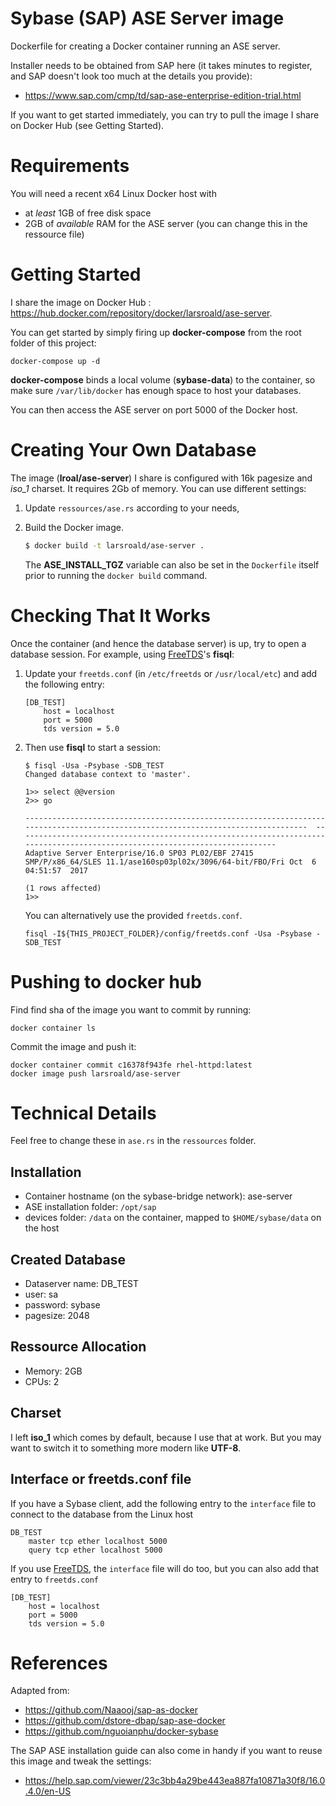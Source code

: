 Sybase (SAP) ASE Server image
=================================

Dockerfile for creating a Docker container running an ASE server.

Installer needs to be obtained from SAP here (it takes minutes to register, 
and SAP doesn't look too much at the details you provide):

- https://www.sap.com/cmp/td/sap-ase-enterprise-edition-trial.html 

If you want to get started immediately, you can try to pull the image I share
on Docker Hub (see Getting Started).

# Requirements
You will need a recent x64 Linux Docker host with
- at *least* 1GB of free disk space
- 2GB of *available* RAM for the ASE server (you can change this in the
  ressource file)

# Getting Started
I share the image on Docker Hub : 
https://hub.docker.com/repository/docker/larsroald/ase-server.

You can get started by simply firing up **docker-compose** from the root folder of this project:

```
docker-compose up -d
```

**docker-compose** binds a local volume (**sybase-data**) to the container,
so make sure `/var/lib/docker` has enough space to host your databases.

You can then access the ASE server on port 5000 of the Docker host.

# Creating Your Own Database
The image (**lroal/ase-server**) I share is configured with 16k pagesize and
*iso_1* charset. It requires 2Gb of memory. You can use different settings:

1. Update `ressources/ase.rs` according to your needs,
2. Build the Docker image. 

    ```bash
    $ docker build -t larsroald/ase-server .
    ```

   The **ASE_INSTALL_TGZ** variable can also be set in the `Dockerfile` itself
   prior to running the `docker build` command.

# Checking That It Works
Once the container (and hence the database server) is up, try to open a
database session. For example, using [FreeTDS](https://www.freetds.org)'s 
**fisql**:

1. Update your `freetds.conf` (in `/etc/freetds` or `/usr/local/etc`) and add
   the following entry:

    ```
    [DB_TEST]
        host = localhost
        port = 5000
        tds version = 5.0
    ```

2. Then use **fisql** to start a session:

    ```console
    $ fisql -Usa -Psybase -SDB_TEST
    Changed database context to 'master'.

    1>> select @@version
    2>> go

    ----------------------------------------------------------------------------------------------------------------------------------  -----------------------------------------------------------------------------------------------------------------------------
    Adaptive Server Enterprise/16.0 SP03 PL02/EBF 27415 SMP/P/x86_64/SLES 11.1/ase160sp03pl02x/3096/64-bit/FBO/Fri Oct  6 04:51:57  2017

    (1 rows affected)
    1>>
    ```

   You can alternatively use the provided `freetds.conf`.

   ```
   fisql -I${THIS_PROJECT_FOLDER}/config/freetds.conf -Usa -Psybase -SDB_TEST
   ```

# Pushing to docker hub
Find find sha of the image you want to commit by running:  
```
docker container ls
```
Commit the image and push it:
```
docker container commit c16378f943fe rhel-httpd:latest
docker image push larsroald/ase-server
```
# Technical Details

Feel free to change these in `ase.rs` in the `ressources` folder.

## Installation

- Container hostname (on the sybase-bridge network): ase-server
- ASE installation folder: `/opt/sap`
- devices folder: `/data` on the container, mapped to `$HOME/sybase/data` on the 
  host
## Created Database

- Dataserver name: DB_TEST
- user: sa
- password: sybase
- pagesize: 2048

## Ressource Allocation

- Memory: 2GB
- CPUs: 2

## Charset

I left **iso_1** which comes by default, because I use that at work. But you 
may want to switch it to something more modern like **UTF-8**.

## Interface or freetds.conf file

If you have a Sybase client, add the following entry to the `interface` file 
to connect to the database from the Linux host

```
DB_TEST
    master tcp ether localhost 5000
    query tcp ether localhost 5000
```

If you use [FreeTDS](https://www.freetds.org), the `interface` file will do 
too, but you can also add that entry to `freetds.conf`

```
[DB_TEST]
    host = localhost
    port = 5000
    tds version = 5.0
```

# References

Adapted from:

- https://github.com/Naaooj/sap-as-docker
- https://github.com/dstore-dbap/sap-ase-docker
- https://github.com/nguoianphu/docker-sybase

The SAP ASE installation guide can also come in handy if you want to reuse 
this image and tweak the settings:

- https://help.sap.com/viewer/23c3bb4a29be443ea887fa10871a30f8/16.0.4.0/en-US
